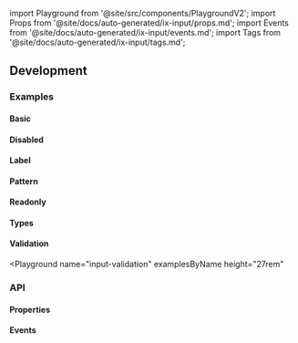 import Playground from '@site/src/components/PlaygroundV2';
import Props from '@site/docs/auto-generated/ix-input/props.md';
import Events from '@site/docs/auto-generated/ix-input/events.md';
import Tags from '@site/docs/auto-generated/ix-input/tags.md';

## Development

### Examples

#### Basic

<Playground name="input" examplesByName></Playground>

#### Disabled

<Playground name="input-disabled" examplesByName></Playground>

#### Label

<Playground name="input-label" examplesByName></Playground>

#### Pattern

<Playground name="input-pattern" examplesByName></Playground>

#### Readonly

<Playground name="input-readonly" examplesByName></Playground>

#### Types

<Playground name="input-types" examplesByName height="24rem"></Playground>

#### Validation

<Playground
name="input-validation"
examplesByName
height="27rem"

> </Playground>

### API

#### Properties

<Props />

#### Events

<Events />
